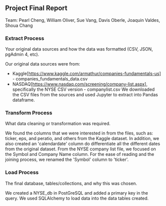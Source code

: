 ## Project Final Report

Team: Pearl Cheng, William Oliver, Sue Vang, Davis Oberle, Joaquin Valdes, Shoua Chang

### Extract Process
Your original data sources and how the data was formatted (CSV, JSON, pgAdmin 4, etc).

Our original data sources were from:
* Kaggle[https://www.kaggle.com/armathur/companies-fundamentals-us] - companies_fundamentals_data.csv
* NASDAQ[https://www.nasdaq.com/screening/company-list.aspx], specifically the NYSE CSV version - companylist.csv
We downloaded the CSV files from the sources and used Jupyter to extract into Pandas dataframe.

### Transform Process
What data cleaning or transformation was required.

We found the columns that we were interested in from the files, such as: ticker, eps, and peratio, and others from the Kaggle dataset. In addition, we also created an 'calendardate' column do differentiate all the different dates from the original dataset. From the NYSE company list file, we focused on the Symbol and Company Name column. For the ease of reading and the joining process, we renamed the 'Symbol' column to 'ticker'.

### Load Process
The final database, tables/collections, and why this was chosen.

We created a NYSE_db in PostGreSQL and added a primary key in the query. We used SQLAlchemy to load data into the data tables created.
